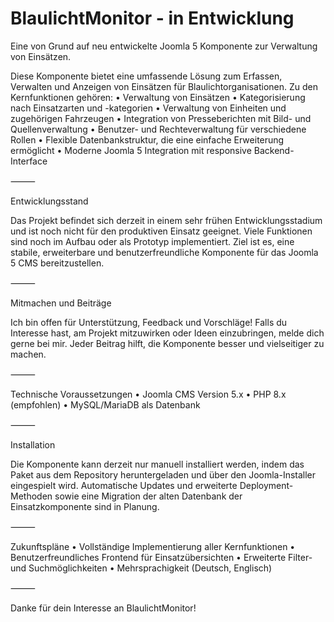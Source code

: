 # BlaulichtMonitor - in Entwicklung

Eine von Grund auf neu entwickelte Joomla 5 Komponente zur Verwaltung von Einsätzen.

Diese Komponente bietet eine umfassende Lösung zum Erfassen, Verwalten und Anzeigen von Einsätzen für Blaulichtorganisationen. Zu den Kernfunktionen gehören:
• Verwaltung von Einsätzen
• Kategorisierung nach Einsatzarten und -kategorien
• Verwaltung von Einheiten und zugehörigen Fahrzeugen
• Integration von Presseberichten mit Bild- und Quellenverwaltung
• Benutzer- und Rechteverwaltung für verschiedene Rollen
• Flexible Datenbankstruktur, die eine einfache Erweiterung ermöglicht
• Moderne Joomla 5 Integration mit responsive Backend-Interface

⸻

Entwicklungsstand

Das Projekt befindet sich derzeit in einem sehr frühen Entwicklungsstadium und ist noch nicht für den produktiven Einsatz geeignet. Viele Funktionen sind noch im Aufbau oder als Prototyp implementiert. Ziel ist es, eine stabile, erweiterbare und benutzerfreundliche Komponente für das Joomla 5 CMS bereitzustellen.

⸻

Mitmachen und Beiträge

Ich bin offen für Unterstützung, Feedback und Vorschläge! Falls du Interesse hast, am Projekt mitzuwirken oder Ideen einzubringen, melde dich gerne bei mir. Jeder Beitrag hilft, die Komponente besser und vielseitiger zu machen.

⸻

Technische Voraussetzungen
• Joomla CMS Version 5.x
• PHP 8.x (empfohlen)
• MySQL/MariaDB als Datenbank

⸻

Installation

Die Komponente kann derzeit nur manuell installiert werden, indem das Paket aus dem Repository heruntergeladen und über den Joomla-Installer eingespielt wird. Automatische Updates und erweiterte Deployment-Methoden sowie eine Migration der alten Datenbank der Einsatzkomponente sind in Planung.

⸻

Zukunftspläne
• Vollständige Implementierung aller Kernfunktionen
• Benutzerfreundliches Frontend für Einsatzübersichten
• Erweiterte Filter- und Suchmöglichkeiten
• Mehrsprachigkeit (Deutsch, Englisch)

⸻

Danke für dein Interesse an BlaulichtMonitor!

